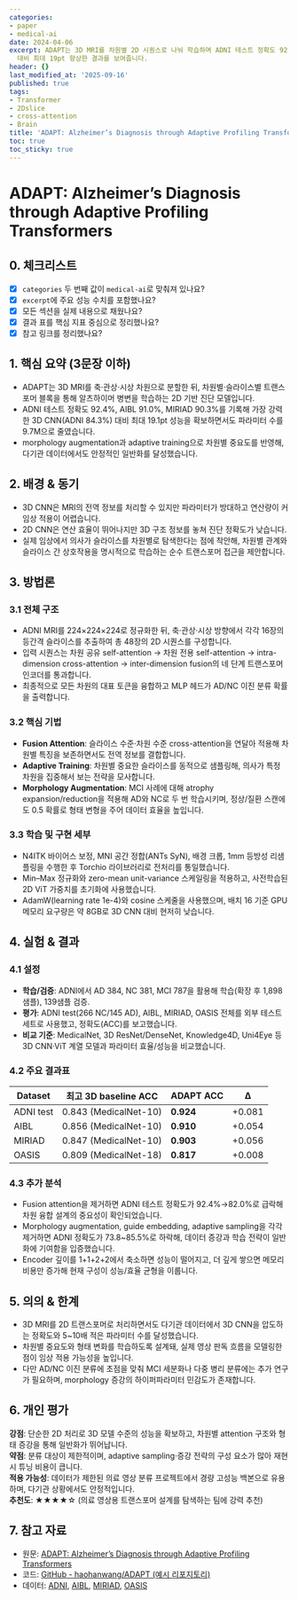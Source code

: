```yaml
---
categories:
- paper
- medical-ai
date: 2024-04-06
excerpt: ADAPT는 3D MRI를 차원별 2D 시퀀스로 나눠 학습하며 ADNI 테스트 정확도 92.4%, AIBL 91.0%로 3D CNN
  대비 최대 19pt 향상한 결과를 보여줍니다.
header: {}
last_modified_at: '2025-09-16'
published: true
tags:
- Transformer
- 2Dslice
- cross-attention
- Brain
title: 'ADAPT: Alzheimer’s Diagnosis through Adaptive Profiling Transformers'
toc: true
toc_sticky: true
---
```

# ADAPT: Alzheimer’s Diagnosis through Adaptive Profiling Transformers

## 0. 체크리스트
- [x] `categories` 두 번째 값이 `medical-ai`로 맞춰져 있나요?
- [x] `excerpt`에 주요 성능 수치를 포함했나요?
- [x] 모든 섹션을 실제 내용으로 채웠나요?
- [x] 결과 표를 핵심 지표 중심으로 정리했나요?
- [x] 참고 링크를 정리했나요?

## 1. 핵심 요약 (3문장 이하)
- ADAPT는 3D MRI를 축·관상·시상 차원으로 분할한 뒤, 차원별·슬라이스별 트랜스포머 블록을 통해 알츠하이머 병변을 학습하는 2D 기반 진단 모델입니다.
- ADNI 테스트 정확도 92.4%, AIBL 91.0%, MIRIAD 90.3%를 기록해 가장 강력한 3D CNN(ADNI 84.3%) 대비 최대 19.1pt 성능을 확보하면서도 파라미터 수를 9.7M으로 줄였습니다.
- morphology augmentation과 adaptive training으로 차원별 중요도를 반영해, 다기관 데이터에서도 안정적인 일반화를 달성했습니다.

## 2. 배경 & 동기
- 3D CNN은 MRI의 전역 정보를 처리할 수 있지만 파라미터가 방대하고 연산량이 커 임상 적용이 어렵습니다.
- 2D CNN은 연산 효율이 뛰어나지만 3D 구조 정보를 놓쳐 진단 정확도가 낮습니다.
- 실제 임상에서 의사가 슬라이스를 차원별로 탐색한다는 점에 착안해, 차원별 관계와 슬라이스 간 상호작용을 명시적으로 학습하는 순수 트랜스포머 접근을 제안합니다.

## 3. 방법론
### 3.1 전체 구조
- ADNI MRI를 224×224×224로 정규화한 뒤, 축·관상·시상 방향에서 각각 16장의 등간격 슬라이스를 추출하여 총 48장의 2D 시퀀스를 구성합니다.
- 입력 시퀀스는 차원 공유 self-attention → 차원 전용 self-attention → intra-dimension cross-attention → inter-dimension fusion의 네 단계 트랜스포머 인코더를 통과합니다.
- 최종적으로 모든 차원의 대표 토큰을 융합하고 MLP 헤드가 AD/NC 이진 분류 확률을 출력합니다.

### 3.2 핵심 기법
- **Fusion Attention**: 슬라이스 수준·차원 수준 cross-attention을 연달아 적용해 차원별 특징을 보존하면서도 전역 정보를 결합합니다.
- **Adaptive Training**: 차원별 중요한 슬라이스를 동적으로 샘플링해, 의사가 특정 차원을 집중해서 보는 전략을 모사합니다.
- **Morphology Augmentation**: MCI 사례에 대해 atrophy expansion/reduction을 적용해 AD와 NC로 두 번 학습시키며, 정상/질환 스캔에도 0.5 확률로 형태 변형을 주어 데이터 효율을 높입니다.

### 3.3 학습 및 구현 세부
- N4ITK 바이어스 보정, MNI 공간 정합(ANTs SyN), 배경 크롭, 1mm 등방성 리샘플링을 수행한 후 Torchio 라이브러리로 전처리를 통일했습니다.
- Min–Max 정규화와 zero-mean unit-variance 스케일링을 적용하고, 사전학습된 2D ViT 가중치를 초기화에 사용했습니다.
- AdamW(learning rate 1e-4)와 cosine 스케줄을 사용했으며, 배치 16 기준 GPU 메모리 요구량은 약 8GB로 3D CNN 대비 현저히 낮습니다.

## 4. 실험 & 결과
### 4.1 설정
- **학습/검증**: ADNI에서 AD 384, NC 381, MCI 787을 활용해 학습(확장 후 1,898샘플), 139샘플 검증.
- **평가**: ADNI test(266 NC/145 AD), AIBL, MIRIAD, OASIS 전체를 외부 테스트 세트로 사용했고, 정확도(ACC)를 보고했습니다.
- **비교 기준**: MedicalNet, 3D ResNet/DenseNet, Knowledge4D, Uni4Eye 등 3D CNN·ViT 계열 모델과 파라미터 효율/성능을 비교했습니다.

### 4.2 주요 결과표
| Dataset | 최고 3D baseline ACC | ADAPT ACC | Δ |
| ------- | -------------------- | --------- | --- |
| ADNI test | 0.843 (MedicalNet-10) | **0.924** | +0.081 |
| AIBL | 0.856 (MedicalNet-10) | **0.910** | +0.054 |
| MIRIAD | 0.847 (MedicalNet-10) | **0.903** | +0.056 |
| OASIS | 0.809 (MedicalNet-18) | **0.817** | +0.008 |

### 4.3 추가 분석
- Fusion attention을 제거하면 ADNI 테스트 정확도가 92.4%→82.0%로 급락해 차원 융합 설계의 중요성이 확인되었습니다.
- Morphology augmentation, guide embedding, adaptive sampling을 각각 제거하면 ADNI 정확도가 73.8~85.5%로 하락해, 데이터 증강과 학습 전략이 일반화에 기여함을 입증했습니다.
- Encoder 깊이를 1+1+2+2에서 축소하면 성능이 떨어지고, 더 깊게 쌓으면 메모리 비용만 증가해 현재 구성이 성능/효율 균형을 이룹니다.

## 5. 의의 & 한계
- 3D MRI를 2D 트랜스포머로 처리하면서도 다기관 데이터에서 3D CNN을 압도하는 정확도와 5~10배 적은 파라미터 수를 달성했습니다.
- 차원별 중요도와 형태 변화를 학습하도록 설계돼, 실제 영상 판독 흐름을 모델링한 점이 임상 적용 가능성을 높입니다.
- 다만 AD/NC 이진 분류에 초점을 맞춰 MCI 세분화나 다중 병리 분류에는 추가 연구가 필요하며, morphology 증강의 하이퍼파라미터 민감도가 존재합니다.

## 6. 개인 평가
**강점**: 단순한 2D 처리로 3D 모델 수준의 성능을 확보하고, 차원별 attention 구조와 형태 증강을 통해 일반화가 뛰어납니다.  
**약점**: 분류 대상이 제한적이며, adaptive sampling·증강 전략의 구성 요소가 많아 재현 시 튜닝 비용이 큽니다.  
**적용 가능성**: 데이터가 제한된 의료 영상 분류 프로젝트에서 경량 고성능 백본으로 유용하며, 다기관 상황에서도 안정적입니다.  
**추천도**: ★★★★☆ (의료 영상용 트랜스포머 설계를 탐색하는 팀에 강력 추천)

## 7. 참고 자료
- 원문: [ADAPT: Alzheimer’s Diagnosis through Adaptive Profiling Transformers](https://arxiv.org/abs/2401.06349)
- 코드: [GitHub - haohanwang/ADAPT (예시 리포지토리)](https://github.com/haohanwang/ADAPT)
- 데이터: [ADNI](https://adni.loni.usc.edu/), [AIBL](https://aibl.csiro.au/), [MIRIAD](https://nupic.ncl.ac.uk/), [OASIS](https://www.oasis-brains.org/)
